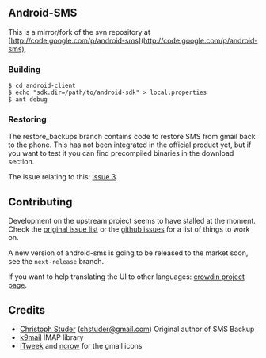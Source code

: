 ## Android-SMS

This is a mirror/fork of the svn repository at
[http://code.google.com/p/android-sms](http://code.google.com/p/android-sms).

### Building

    $ cd android-client
    $ echo "sdk.dir=/path/to/android-sdk" > local.properties
    $ ant debug

### Restoring

The restore_backups branch contains code to restore SMS from gmail back to the
phone. This has not been integrated in the official product yet, but if you
want to test it you can find precompiled binaries in the download section.

The issue relating to this: [Issue 3](http://code.google.com/p/android-sms/issues/detail?id=3).

## Contributing

Development on the upstream project seems to have stalled at the moment. Check the [original issue list](http://code.google.com/p/android-sms/issues/list)
or the [github issues](http://github.com/jberkel/android-sms/issues) for a list of things to work on.

A new version of android-sms is going to be released to the market soon, see the `next-release` branch.

If you want to help translating the UI to other languages: [crowdin project page](http://crowdin.net/project/sms-backup-plus/invite).

## Credits

  * [Christoph Studer](http://studer.tv/) (<chstuder@gmail.com>) Original author of SMS Backup
  * [k9mail](http://code.google.com/p/k9mail/) IMAP library
  * [iTweek](http://itweek.deviantart.com/) and [ncrow](http://http://ncrow.deviantart.com/) for the gmail icons
